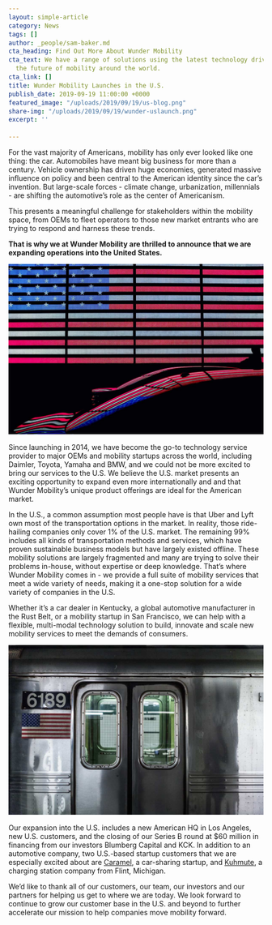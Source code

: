 ```yaml
---
layout: simple-article
category: News
tags: []
author: _people/sam-baker.md
cta_heading: Find Out More About Wunder Mobility
cta_text: We have a range of solutions using the latest technology driving forward
  the future of mobility around the world.
cta_link: []
title: Wunder Mobility Launches in the U.S.
publish_date: 2019-09-19 11:00:00 +0000
featured_image: "/uploads/2019/09/19/us-blog.png"
share-img: "/uploads/2019/09/19/wunder-uslaunch.png"
excerpt: ''

---
```

For the vast majority of Americans, mobility has only ever looked like one thing: the car. Automobiles have meant big business for more than a century. Vehicle ownership has driven huge economies, generated massive influence on policy and been central to the American identity since the car’s invention. But large-scale forces - climate change, urbanization, millennials - are shifting the automotive’s role as the center of Americanism.

This presents a meaningful challenge for stakeholders within the mobility space, from OEMs to fleet operators to those new market entrants who are trying to respond and harness these trends.

**That is why we at Wunder Mobility are thrilled to announce that we are expanding operations into the United States.**

![](/uploads/2019/09/19/america-flag-car.jpg)

Since launching in 2014, we have become the go-to technology service provider to major OEMs and mobility startups across the world, including Daimler, Toyota, Yamaha and BMW, and we could not be more excited to bring our services to the U.S. We believe the U.S. market presents an exciting opportunity to expand even more internationally and and that Wunder Mobility’s unique product offerings are ideal for the American market.

In the U.S., a common assumption most people have is that Uber and Lyft own most of the transportation options in the market. In reality, those ride-hailing companies only cover 1% of the U.S. market. The remaining 99% includes all kinds of transportation methods and services, which have proven sustainable business models but have largely existed offline. These mobility solutions are largely fragmented and many are trying to solve their problems in-house, without expertise or deep knowledge. That’s where Wunder Mobility comes in - we provide a full suite of mobility services that meet a wide variety of needs, making it a one-stop solution for a wide variety of companies in the U.S.

Whether it’s a car dealer in Kentucky, a global automotive manufacturer in the Rust Belt, or a mobility startup in San Francisco, we can help with a flexible, multi-modal technology solution to build, innovate and scale new mobility services to meet the demands of consumers.

![](/uploads/2019/09/19/subway-with-flag.jpg)

Our expansion into the U.S. includes a new American HQ in Los Angeles, new U.S. customers, and the closing of our Series B round at $60 million in financing from our investors Blumberg Capital and KCK. In addition to an automotive company, two U.S.-based startup customers that we are especially excited about are [Caramel](https://gocaramel.com), a car-sharing startup, and [Kuhmute](https://kuhmute.com/), a charging station company from Flint, Michigan.

We’d like to thank all of our customers, our team, our investors and our partners for helping us get to where we are today. We look forward to continue to grow our customer base in the U.S. and beyond to further accelerate our mission to help companies move mobility forward.

